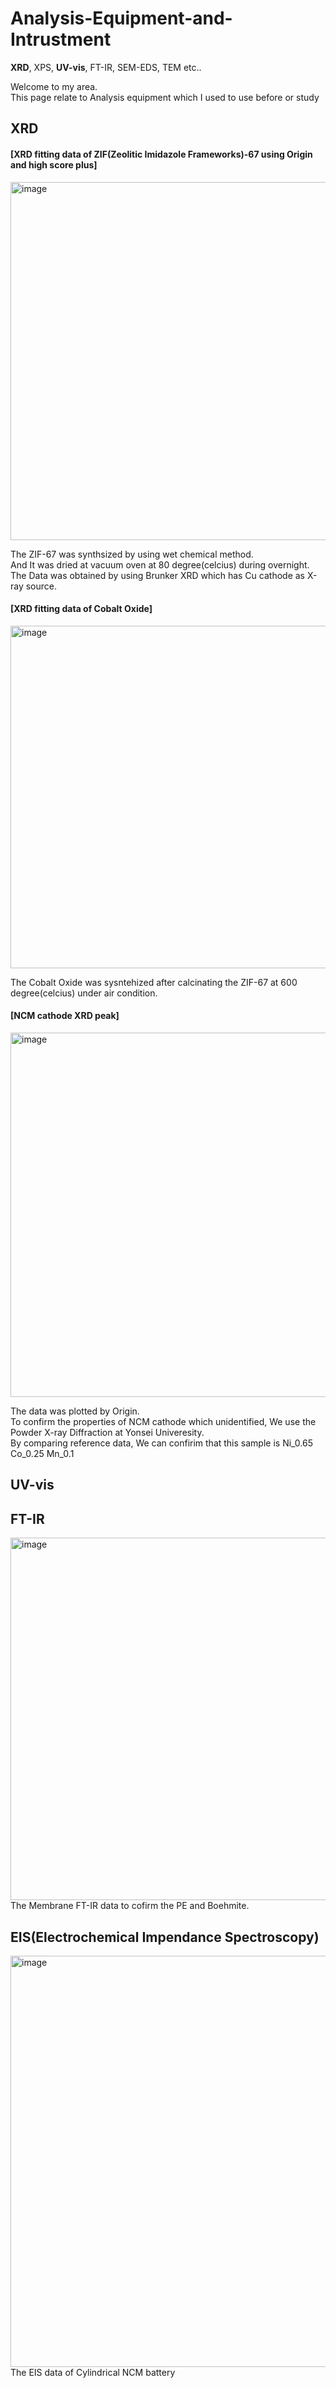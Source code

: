 # Analysis-Equipment-and-Intrustment
**XRD**, XPS, **UV-vis**, FT-IR, SEM-EDS, TEM etc..

Welcome to my area. <br>
This page relate to Analysis equipment which I used to use before or study

## XRD

#### [XRD fitting data of ZIF(Zeolitic Imidazole Frameworks)-67 using Origin and high score plus]
<img width="662" height="573" alt="image" src="https://github.com/user-attachments/assets/63462001-9d27-419b-b302-016af0c92934" />

The ZIF-67 was synthsized by using wet chemical method. <br> 
And It was dried at vacuum oven at 80 degree(celcius) during overnight. <br>
The Data was obtained by using Brunker XRD which has Cu cathode as X-ray source.


#### [XRD fitting data of Cobalt Oxide]
<img width="708" height="548" alt="image" src="https://github.com/user-attachments/assets/d8769d6b-436c-4f57-8989-2e91db7202cb" />

The Cobalt Oxide was sysntehized after calcinating the ZIF-67 at 600 degree(celcius) under air condition. <br>

#### [NCM cathode XRD peak]
<img width="687" height="583" alt="image" src="https://github.com/user-attachments/assets/8eeea970-aa84-4a8e-9161-e138f6da44cb" />

The data was plotted by Origin. <br>
To confirm the properties of NCM cathode which unidentified, We use the Powder X-ray Diffraction at Yonsei Univeresity. <br>
By comparing reference data, We can confirim that this sample is Ni_0.65 Co_0.25 Mn_0.1 <br>

## UV-vis


## FT-IR
<img width="850" height="580" alt="image" src="https://github.com/user-attachments/assets/eda2b09f-3906-46e4-a1bc-384967f037c3" /> <br>
The Membrane FT-IR data to cofirm the PE and Boehmite.

## EIS(Electrochemical Impendance Spectroscopy)
<img width="971" height="658" alt="image" src="https://github.com/user-attachments/assets/f5ac7836-39a1-44ae-ade6-91d1b8de12ad" /> <br>
The EIS data of Cylindrical NCM battery 
